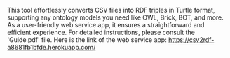 This tool effortlessly converts CSV files into RDF triples in Turtle format, 
supporting any ontology models you need like OWL, Brick, BOT, and more. 
As a user-friendly web service app, it ensures a straightforward and efficient experience. 
For detailed instructions, please consult the 'Guide.pdf' file.
Here is the link of the web service app: 
https://csv2rdf-a8681fb1bfde.herokuapp.com/
